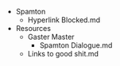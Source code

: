 - Spamton
    - Hyperlink Blocked.md
- Resources
    - Gaster Master
        - Spamton Dialogue.md
    - Links to good shit.md
